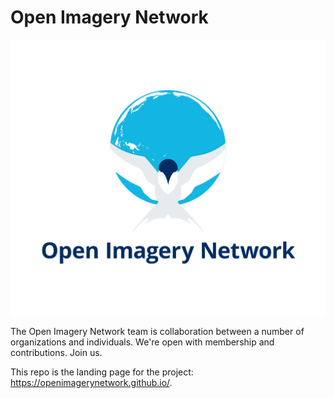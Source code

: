 # Open Imagery Network

![](https://github.com/openimagerynetwork/openimagerynetwork.github.io/blob/master/assets/graphics/OIN-tern-logo.svg)

The Open Imagery Network team is collaboration between a number of organizations and individuals. We're open with membership and contributions. Join us. 

This repo is the landing page for the project: https://openimagerynetwork.github.io/. 
